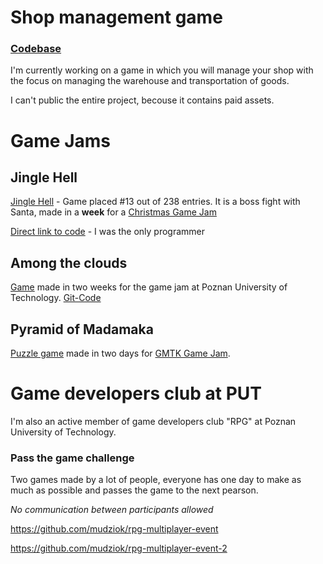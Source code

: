 # Shop management game
### [Codebase](https://github.com/kris659/ShopManagementGamePrototype-Codebase)
I'm currently working on a game in which you will manage your shop with the focus on managing the warehouse and transportation of goods.

I can't public the entire project, becouse it contains paid assets.




# Game Jams
## Jingle Hell
[Jingle Hell](https://calveingames.itch.io/jingle-hell) - Game placed #13 out of 238 entries. It is a boss fight with Santa, made in a **week** for a [Christmas Game Jam](https://itch.io/jam/jame-gam-christmas-edition)

[Direct link to code](https://github.com/kris659/jingle-hell/tree/main/My%20project/Assets/Scripts) - I was the only programmer
## Among the clouds
[Game](https://kris659.itch.io/among-the-clouds) made in two weeks for the game jam at Poznan University of Technology. [Git-Code](https://github.com/Wiechete/Sky-Plane-game/tree/main/Sky%20plane/Assets/Scripts)
## Pyramid of Madamaka
[Puzzle game](https://kris659.itch.io/pyramid-of-madamaka) made in two days for [GMTK Game Jam](https://itch.io/jam/gmtk-2023).
# Game developers club at PUT
I'm also an active member of game developers club "RPG" at Poznan University of Technology.


### Pass the game challenge
Two games made by a lot of people, everyone has one day to make as much as possible and passes the game to the next pearson.

*No communication between participants allowed*

https://github.com/mudziok/rpg-multiplayer-event

https://github.com/mudziok/rpg-multiplayer-event-2

